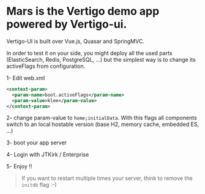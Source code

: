# Mars is the Vertigo demo app powered by Vertigo-ui.

Vertigo-UI is built over Vue.js, Quasar and SpringMVC.

In order to test it on your side, you might deploy all the used parts (ElasticSearch, Redis, PostgreSQL, ...) 
but the simplest way is to change its activeFlags from configuration.

1- Edit web.xml
```XML
<context-param>
  <param-name>boot.activeFlags</param-name>
  <param-value>klee</param-value>
</context-param>
```

2- change param-value to `home;initialData`. With this flags all components switch to an local hostable version (base H2, memory cache, embedded ES, ...)

3- boot your app server

4- Login with JTKirk / Enterprise

5- Enjoy !!


> If you want to restart multiple times your server, think to remove the `initdb` flag :-)
